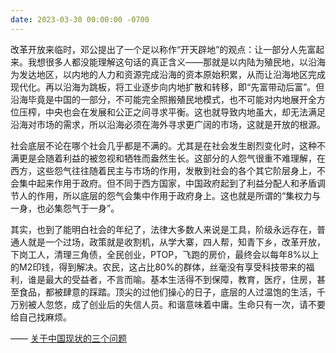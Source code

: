 ```yaml
---
date: 2023-03-30 00:00:00 -0700
---
```


改革开放来临时，邓公提出了一个足以称作“开天辟地”的观点：让一部分人先富起来。我想很多人都没能理解这句话的真正含义——那就是以内陆为殖民地，以沿海为发达地区，以内地的人力和资源完成沿海的资本原始积累，从而让沿海地区完成现代化。再以沿海为跳板，将工业逐步向内地扩散和转移，即“先富带动后富”。但沿海毕竟是中国的一部分，不可能完全照搬殖民地模式，也不可能对内地展开全方位压榨，中央也会在发展和公正之间寻求平衡。这也就导致内地虽大，却无法满足沿海对市场的需求，所以沿海必须在海外寻求更广阔的市场，这就是开放的根源。

社会底层不论在哪个社会几乎都是不满的。尤其是在社会发生剧烈变化时，这种不满更是会随着利益的被忽视和牺牲而盎然生长。这部分的人怨气很重不难理解，在西方，这些怨气往往随着民主与市场的作用，发散到社会的各个其它阶层身上，不会集中起来作用于政府。但不同于西方国家，中国政府起到了利益分配人和矛盾调节人的作用，所以底层的怨气会集中作用于政府身上。这也就是所谓的“集权力与一身，也必集怨气于一身”。

其实，也到了能明白社会的年纪了，法律大多数人来说是工具，阶级永远存在，普通人就是一个过场，政策就是收割机，从学大寨，四人帮，知青下乡，改革开放，下岗工人，清理三角债，全民创业，PTOP，飞跑的房价，最终会以每年8%以上的M2印钱，得到解决。农民，这占比80%的群体，丝毫没有享受科技带来的福利，谁是最大的受益者，不言而喻。基本生活得不到保障，教育，医疗，住房，甚至食品，都被肆意的踩踏。顶尖的过他们操心的日子，底层的人过温饱的生活，千万别被人忽悠，成了创业后的失信人员。和谐意味着中庸。生命只有一次，请不要给自己找麻烦。

—— [关于中国现状的三个问题](https://zhuanlan.zhihu.com/p/42764367)
